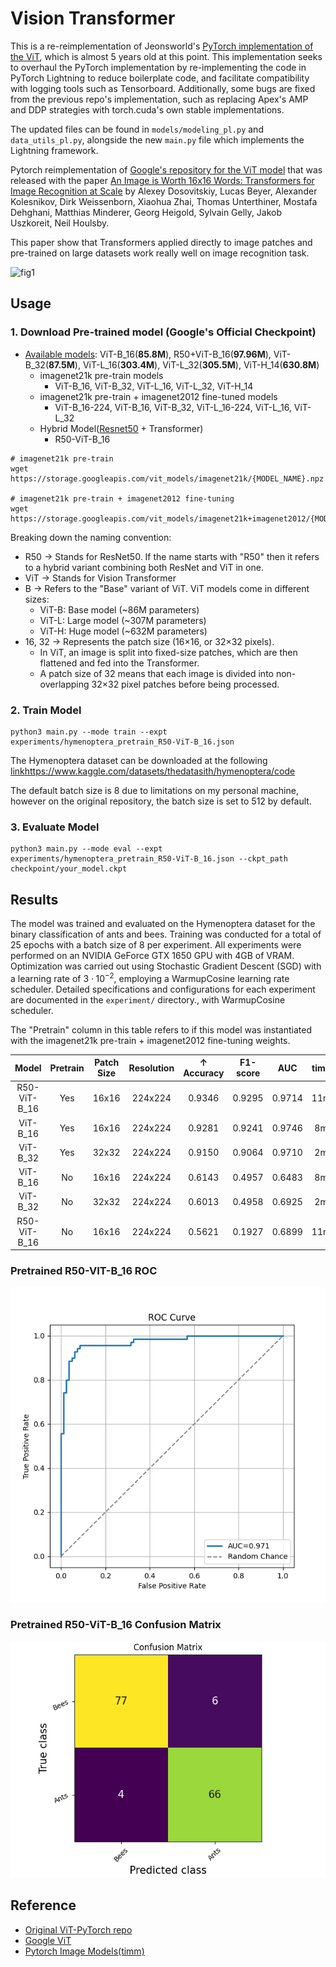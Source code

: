 # Vision Transformer
This is a re-reimplementation of Jeonsworld's [PyTorch implementation of the ViT](https://github.com/jeonsworld/ViT-pytorch), which is almost 5 years old at this point. This implementation seeks to overhaul the PyTorch implementation by re-implementing the code in PyTorch Lightning to reduce boilerplate code, and facilitate compatibility with logging tools such as Tensorboard. Additionally, some bugs are fixed from the previous repo's implementation, such as replacing Apex's AMP and DDP strategies with torch.cuda's own stable implementations.

The updated files can be found in `models/modeling_pl.py` and `data_utils_pl.py`, alongside the new `main.py` file which implements the Lightning framework.

Pytorch reimplementation of [Google's repository for the ViT model](https://github.com/google-research/vision_transformer) that was released with the paper [An Image is Worth 16x16 Words: Transformers for Image Recognition at Scale](https://arxiv.org/abs/2010.11929) by Alexey Dosovitskiy, Lucas Beyer, Alexander Kolesnikov, Dirk Weissenborn, Xiaohua Zhai, Thomas Unterthiner, Mostafa Dehghani, Matthias Minderer, Georg Heigold, Sylvain Gelly, Jakob Uszkoreit, Neil Houlsby.

This paper show that Transformers applied directly to image patches and pre-trained on large datasets work really well on image recognition task.

![fig1](./img/figure1.png)


## Usage
### 1. Download Pre-trained model (Google's Official Checkpoint)
* [Available models](https://console.cloud.google.com/storage/vit_models/): ViT-B_16(**85.8M**), R50+ViT-B_16(**97.96M**), ViT-B_32(**87.5M**), ViT-L_16(**303.4M**), ViT-L_32(**305.5M**), ViT-H_14(**630.8M**)
  * imagenet21k pre-train models
    * ViT-B_16, ViT-B_32, ViT-L_16, ViT-L_32, ViT-H_14
  * imagenet21k pre-train + imagenet2012 fine-tuned models
    * ViT-B_16-224, ViT-B_16, ViT-B_32, ViT-L_16-224, ViT-L_16, ViT-L_32
  * Hybrid Model([Resnet50](https://github.com/google-research/big_transfer) + Transformer)
    * R50-ViT-B_16
```
# imagenet21k pre-train
wget https://storage.googleapis.com/vit_models/imagenet21k/{MODEL_NAME}.npz

# imagenet21k pre-train + imagenet2012 fine-tuning
wget https://storage.googleapis.com/vit_models/imagenet21k+imagenet2012/{MODEL_NAME}.npz

```

Breaking down the naming convention:
- R50 → Stands for ResNet50. If the name starts with "R50" then it refers to a hybrid variant combining both ResNet and ViT in one.
- ViT → Stands for Vision Transformer
- B → Refers to the "Base" variant of ViT. ViT models come in different sizes:
  - ViT-B: Base model (~86M parameters)
  - ViT-L: Large model (~307M parameters)
  - ViT-H: Huge model (~632M parameters)
- 16, 32 → Represents the patch size (16×16, or 32×32 pixels).
  - In ViT, an image is split into fixed-size patches, which are then flattened and fed into the Transformer.
  - A patch size of 32 means that each image is divided into non-overlapping 32×32 pixel patches before being processed.

### 2. Train Model
```
python3 main.py --mode train --expt experiments/hymenoptera_pretrain_R50-ViT-B_16.json
```

The Hymenoptera dataset can be downloaded at the following [link]()https://www.kaggle.com/datasets/thedatasith/hymenoptera/code

The default batch size is 8 due to limitations on my personal machine, however on the original repository, the batch size is set to 512 by default.

### 3. Evaluate Model
```
python3 main.py --mode eval --expt experiments/hymenoptera_pretrain_R50-ViT-B_16.json --ckpt_path checkpoint/your_model.ckpt
```

## Results
The model was trained and evaluated on the Hymenoptera dataset for the binary classification of ants and bees. Training was conducted for a total of 25 epochs with a batch size of 8 per experiment. All experiments were performed on an NVIDIA GeForce GTX 1650 GPU with 4GB of VRAM. Optimization was carried out using Stochastic Gradient Descent (SGD) with a learning rate of $3 \cdot 10^{-2}$, employing a WarmupCosine learning rate scheduler. Detailed specifications and configurations for each experiment are documented in the `experiment/` directory., with WarmupCosine scheduler.

The "Pretrain" column in this table refers to if this model was instantiated with the imagenet21k pre-train + imagenet2012 fine-tuning weights.

|    Model     |  Pretrain   | Patch Size | Resolution |   ↑ Accuracy  |    F1-score    |    AUC    |  time   |
|:------------:|:-----------:|:----------:|:----------:|:-------------:|:--------------:|:---------:|:-------:|
| R50-ViT-B_16 | Yes         |   16x16    |  224x224   |    0.9346     |     0.9295     |   0.9714  |   11m   |
|   ViT-B_16   | Yes         |   16x16    |  224x224   |    0.9281     |     0.9241     |   0.9746  |    8m   |
|   ViT-B_32   | Yes         |   32x32    |  224x224   |    0.9150     |     0.9064     |   0.9710  |    2m   |
|   ViT-B_16   | No          |   16x16    |  224x224   |    0.6143     |     0.4957     |   0.6483  |    8m   |
|   ViT-B_32   | No          |   32x32    |  224x224   |    0.6013     |     0.4958     |   0.6925  |    2m   |
| R50-ViT-B_16 | No          |   16x16    |  224x224   |    0.5621     |     0.1927     |   0.6899  |   11m   |


### Pretrained R50-VIT-B_16 ROC

![img](./img/roc_curve.png)

### Pretrained R50-ViT-B_16 Confusion Matrix

![img](./img/confusion_matrix.png)

## Reference
* [Original ViT-PyTorch repo](https://github.com/jeonsworld/ViT-pytorch)
* [Google ViT](https://github.com/google-research/vision_transformer)
* [Pytorch Image Models(timm)](https://github.com/rwightman/pytorch-image-models)

